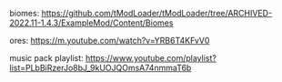 biomes: 
https://github.com/tModLoader/tModLoader/tree/ARCHIVED-2022.11-1.4.3/ExampleMod/Content/Biomes

ores: 
https://m.youtube.com/watch?v=YRB6T4KFvV0

music pack playlist:
https://www.youtube.com/playlist?list=PLbBiRzerJo8bJ_9kUOJQOmsA74nmmaT6b
